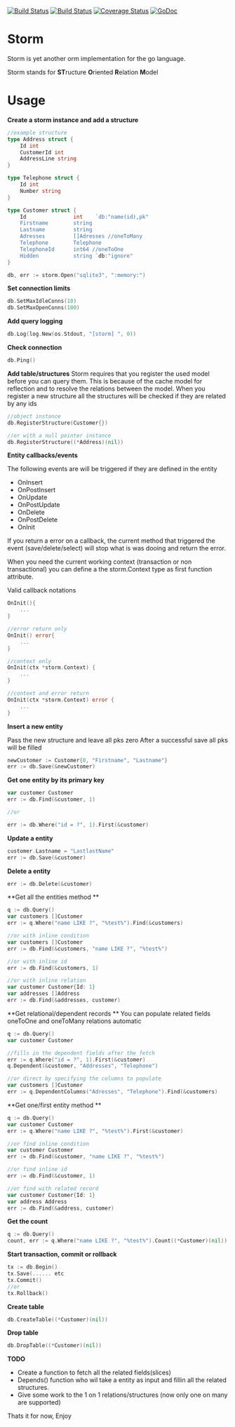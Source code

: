 [![Build Status](https://drone.io/github.com/mbict/storm/status.png)](https://drone.io/github.com/mbict/storm/latest)
[![Build Status](https://travis-ci.org/mbict/storm.png?branch=master)](https://travis-ci.org/mbict/storm)
[![Coverage Status](https://coveralls.io/repos/mbict/storm/badge.png)](https://coveralls.io/r/mbict/storm)
[![GoDoc](https://godoc.org/github.com/mbict/storm?status.png)](http://godoc.org/github.com/mbict/storm)

Storm 
=====

Storm is yet another orm implementation for the go language.

Storm stands for **ST**ructure **O**riented **R**elation **M**odel

Usage
=====

**Create a storm instance and add a structure**
```GO
//example structure
type Address struct {
	Id int
	CustomerId int
	AddressLine string
}

type Telephone struct {
	Id int
	Number string
}

type Customer struct {
	Id               int    `db:"name(id),pk"
	Firstname	     string 
	Lastname	     string
	Adresses		 []Adresses //oneToMany
	Telephone		 Telephone
	TelephoneId		 int64 //oneToOne
	Hidden           string `db:"ignore"
}

db, err := storm.Open("sqlite3", ":memory:")
```

**Set connection limits**
```GO
db.SetMaxIdleConns(10)
db.SetMaxOpenConns(100)
````

**Add query logging**
```GO
db.Log(log.New(os.Stdout, "[storm] ", 0))
```

**Check connection**
```GO
db.Ping()
````

**Add table/structures**
Storm requires that you register the used model before you can query them. This is because of the cache model for reflection and to resolve the relations between the model.
When you register a new structure all the structures will be checked if they are related by any ids
```GO
//object instance
db.RegisterStructure(Customer{})

//or with a null pointer instance
db.RegisterStructure((*Address)(nil))
```

**Entity callbacks/events**

The following events are will be triggered if they are defined in the entity

* OnInsert
* OnPostInsert
* OnUpdate
* OnPostUpdate
* OnDelete
* OnPostDelete
* OnInit

If you return a error on a callback, the current method that triggered the event (save/delete/select) will stop what is was dooing and return the error.

When you need the current working context (transaction or non transactional) you can define a the storm.Context type as first function attribute.

Valid callback notations

```GO
OnInit(){
	...
}

//error return only
OnInit() error{
	...
}

//context only
OnInit(ctx *storm.Context) {
	...
}

//context and error return
OnInit(ctx *storm.Context) error {
	...
}
```

**Insert a new entity**

Pass the new structure and leave all pks zero
After a successful save all pks will be filled
```GO
newCustomer := Customer{0, "Firstname", "Lastname"}
err := db.Save(&newCustomer)
```

**Get one entity by its primary key**
```GO
var customer Customer
err := db.Find(&customer, 1)

//or

err := db.Where("id = ?", 1).First(&customer)
```

**Update a entity**
```GO
customer.Lastname = "LastlastName"
err := db.Save(&customer)
```

**Delete a entity**
```GO
err := db.Delete(&customer)
```

**Get all the entities method **
```GO
q := db.Query()
var customers []Customer
err := q.Where("name LIKE ?", "%test%").Find(&customers)

//or with inline condition
var customers []Customer
err := db.Find(&customers, "name LIKE ?", "%test%")

//or with inline id
err := db.Find(&customers, 1)

//or with inline relation
var customer Customer{Id: 1}
var addresses []Address
err := db.Find(&addresses, customer)

```


**Get relational/dependent records **
You can populate related fields oneToOne and oneToMany relations automatic
```GO
q := db.Query()
var customer Customer

//fills in the dependent fields after the fetch
err := q.Where("id = ?", 1).First(&customer)
q.Dependent(&customer, "Addresses", "Telephone")

//or direct by specifying the columns to populate 
var customers []Customer
err := q.DependentColumns("Adresses", "Telephone").Find(&customers)
```

**Get one/first entity method **
```GO
q := db.Query()
var customer Customer
err := q.Where("name LIKE ?", "%test%").First(&customer)

//or find inline condition
var customer Customer
err := db.Find(&customer, "name LIKE ?", "%test%")

//or find inline id
err := db.Find(&customer, 1)

//or find with related record
var customer Customer{Id: 1}
var address Address
err := db.Find(&address, customer)
```

**Get the count**
```GO
q := db.Query()
count, err := q.Where("name LIKE ?", "%test%").Count((*Customer)(nil))
```

**Start transaction, commit or rollback**
```GO
tx := db.Begin()
tx.Save(...... etc
tx.Commit()
//or
tx.Rollback()
```

**Create table**
```GO
db.CreateTable((*Customer)(nil))
```

**Drop table**
```GO
db.DropTable((*Customer)(nil))
```



**TODO**
- Create a function to fetch all the related fields(slices)
- Depends() function who wil take a entity as input and fillin all the related structures.
- Give some work to the 1 on 1 relations/structures (now only one on many are supported)

Thats it for now, Enjoy